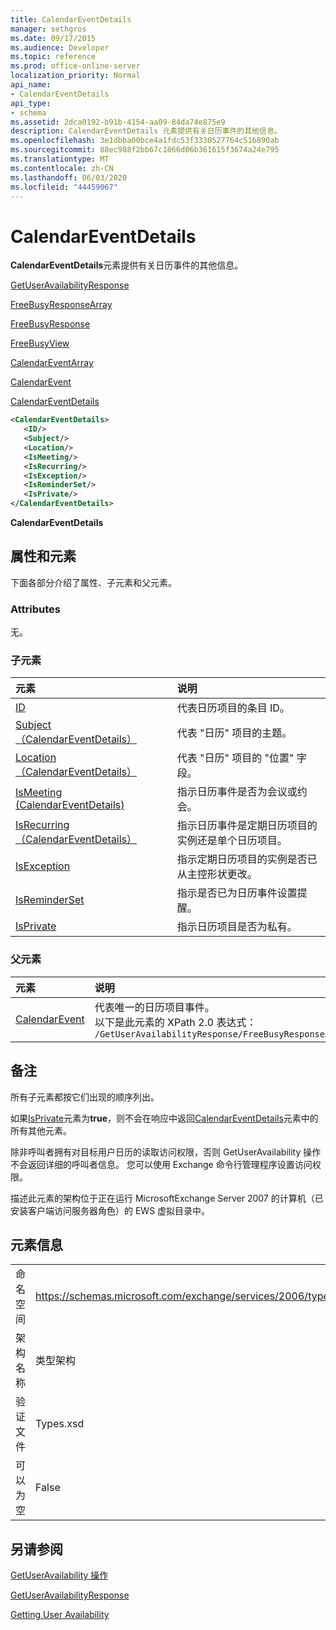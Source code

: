 ```yaml
---
title: CalendarEventDetails
manager: sethgros
ms.date: 09/17/2015
ms.audience: Developer
ms.topic: reference
ms.prod: office-online-server
localization_priority: Normal
api_name:
- CalendarEventDetails
api_type:
- schema
ms.assetid: 2dca0192-b91b-4154-aa09-84da74e875e9
description: CalendarEventDetails 元素提供有关日历事件的其他信息。
ms.openlocfilehash: 3e1dbba00bce4a1fdc53f3330527764c516890ab
ms.sourcegitcommit: 88ec988f2bb67c1866d06b361615f3674a24e795
ms.translationtype: MT
ms.contentlocale: zh-CN
ms.lasthandoff: 06/03/2020
ms.locfileid: "44459067"
---
```

# <a name="calendareventdetails"></a>CalendarEventDetails

**CalendarEventDetails**元素提供有关日历事件的其他信息。 
  
[GetUserAvailabilityResponse](getuseravailabilityresponse.md)
  
[FreeBusyResponseArray](freebusyresponsearray.md)
  
[FreeBusyResponse](freebusyresponse.md)
  
[FreeBusyView](freebusyview.md)
  
[CalendarEventArray](calendareventarray.md)
  
[CalendarEvent](calendarevent.md)
  
[CalendarEventDetails](calendareventdetails.md)
  
```xml
<CalendarEventDetails>
   <ID/>
   <Subject/>
   <Location/>
   <IsMeeting/>
   <IsRecurring/>
   <IsException/>
   <IsReminderSet/>
   <IsPrivate/>
</CalendarEventDetails>
```

 **CalendarEventDetails**
## <a name="attributes-and-elements"></a>属性和元素

下面各部分介绍了属性、子元素和父元素。
  
### <a name="attributes"></a>Attributes

无。
  
### <a name="child-elements"></a>子元素

|**元素**|**说明**|
|:-----|:-----|
|[ID](id.md) <br/> |代表日历项目的条目 ID。  <br/> |
|[Subject （CalendarEventDetails）](subject-calendareventdetails.md) <br/> |代表 "日历" 项目的主题。  <br/> |
|[Location （CalendarEventDetails）](location-calendareventdetails.md) <br/> |代表 "日历" 项目的 "位置" 字段。  <br/> |
|[IsMeeting (CalendarEventDetails)](ismeeting-calendareventdetails.md) <br/> |指示日历事件是否为会议或约会。  <br/> |
|[IsRecurring （CalendarEventDetails）](isrecurring-calendareventdetails.md) <br/> |指示日历事件是定期日历项目的实例还是单个日历项目。  <br/> |
|[IsException](isexception.md) <br/> |指示定期日历项目的实例是否已从主控形状更改。  <br/> |
|[IsReminderSet](isreminderset.md) <br/> |指示是否已为日历事件设置提醒。  <br/> |
|[IsPrivate](isprivate.md) <br/> |指示日历项目是否为私有。  <br/> |
   
### <a name="parent-elements"></a>父元素

|**元素**|**说明**|
|:-----|:-----|
|[CalendarEvent](calendarevent.md) <br/> |代表唯一的日历项目事件。  <br/> 以下是此元素的 XPath 2.0 表达式：  <br/>  `/GetUserAvailabilityResponse/FreeBusyResponseArray/FreeBusyResponse/FreeBusyView/CalendarEventArray/CalendarEvent[i]` <br/> |
   
## <a name="remarks"></a>备注

所有子元素都按它们出现的顺序列出。 
  
如果[IsPrivate](isprivate.md)元素为**true**，则不会在响应中返回[CalendarEventDetails](calendareventdetails.md)元素中的所有其他元素。 
  
除非呼叫者拥有对目标用户日历的读取访问权限，否则 GetUserAvailability 操作不会返回详细的呼叫者信息。 您可以使用 Exchange 命令行管理程序设置访问权限。
  
描述此元素的架构位于正在运行 MicrosoftExchange Server 2007 的计算机（已安装客户端访问服务器角色）的 EWS 虚拟目录中。
  
## <a name="element-information"></a>元素信息

|||
|:-----|:-----|
|命名空间  <br/> |https://schemas.microsoft.com/exchange/services/2006/types  <br/> |
|架构名称  <br/> |类型架构  <br/> |
|验证文件  <br/> |Types.xsd  <br/> |
|可以为空  <br/> |False  <br/> |
   
## <a name="see-also"></a>另请参阅



[GetUserAvailability 操作](getuseravailability-operation.md)
  
[GetUserAvailabilityResponse](getuseravailabilityresponse.md)


[Getting User Availability](https://msdn.microsoft.com/library/d4133fcb-9b0f-4e6b-aadf-a389da83516a%28Office.15%29.aspx)

